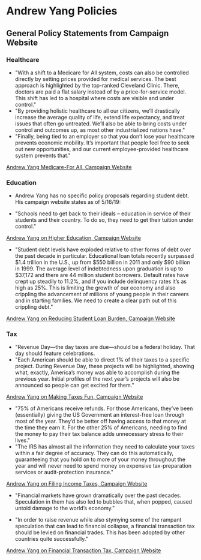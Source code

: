 # Andrew Yang Policies

## General Policy Statements from Campaign Website

### Healthcare
* "With a shift to a Medicare for All system, costs can also be controlled directly by setting prices provided for medical services. The best approach is highlighted by the top-ranked Cleveland Clinic. There, doctors are paid a flat salary instead of by a price-for-service model. This shift has led to a hospital where costs are visible and under control."
* "By providing holistic healthcare to all our citizens, we’ll drastically increase the average quality of life, extend life expectancy, and treat issues that often go untreated. We’ll also be able to bring costs under control and outcomes up, as most other industrialized nations have."
* "Finally, being tied to an employer so that you don’t lose your healthcare prevents economic mobility. It’s important that people feel free to seek out new opportunities, and our current employee-provided healthcare system prevents that."

[Andrew Yang Medicare-For All, Campaign Website](https://www.yang2020.com/policies/medicare-for-all/)

### Education 
* Andrew Yang has no specific policy proposals regarding student debt. His campaign website states as of 5/16/19:

* "Schools need to get back to their ideals – education in service of their students and their country. To do so, they need to get their tuition under control."

[Andrew Yang on Higher Education, Campaign Website](https://www.yang2020.com/policies/controlling-cost-higher-education/)

* "Student debt levels have exploded relative to other forms of debt over the past decade in particular. Educational loan totals recently surpassed $1.4 trillion in the U.S., up from $550 billion in 2011 and only $90 billion in 1999. The average level of indebtedness upon graduation is up to $37,172 and there are 44 million student borrowers. Default rates have crept up steadily to 11.2%, and if you include delinquency rates it’s as high as 25%. This is limiting the growth of our economy and also crippling the advancement of millions of young people in their careers and in starting families. We need to create a clear path out of this crippling debt."

[Andrew Yang on Reducing Student Loan Burden, Campaign Website](https://www.yang2020.com/policies/student-loan-debt/)

### Tax
* "Revenue Day—the day taxes are due—should be a federal holiday. That day should feature celebrations.
* "Each American should be able to direct 1% of their taxes to a specific project. During Revenue Day, these projects will be highlighted, showing what, exactly, America’s money was able to accomplish during the previous year. Initial profiles of the next year’s projects will also be announced so people can get excited for them."

[Andrew Yang on Making Taxes Fun, Campaign Website](https://www.yang2020.com/policies/making-taxes-fun/)

* "75% of Americans receive refunds. For those Americans, they’ve been (essentially) giving the US Government an interest-free loan through most of the year. They’d be better off having access to that money at the time they earn it. For the other 25% of Americans, needing to find the money to pay their tax balance adds unnecessary stress to their lives."
* "The IRS has almost all the information they need to calculate your taxes within a fair degree of accuracy. They can do this automatically, guaranteeing that you hold on to more of your money throughout the year and will never need to spend money on expensive tax-preparation services or audit-protection insurance."

[Andrew Yang on Filing Income Taxes, Campaign Website](https://www.yang2020.com/policies/filing-income-taxes/)

* "Financial markets have grown dramatically over the past decades. Speculation in them has also led to bubbles that, when popped, caused untold damage to the world’s economy."

* "In order to raise revenue while also stymying some of the rampant speculation that can lead to financial collapse, a financial transaction tax should be levied on financial trades. This has been adopted by other countries quite successfully."

[Andrew Yang on Financial Transaction Tax, Campaign Website](https://www.yang2020.com/policies/financial-transaction-tax/)
